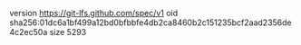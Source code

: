 version https://git-lfs.github.com/spec/v1
oid sha256:01dc6a1bf499a12bd0bfbbfe4db2ca8460b2c151235bcf2aad2356de4c2ec50a
size 5293
